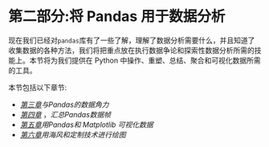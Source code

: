 

# 第二部分:将 Pandas 用于数据分析

现在我们已经对`pandas`库有了一些了解，理解了数据分析需要什么，并且知道了收集数据的各种方法，我们将把重点放在执行数据争论和探索性数据分析所需的技能上。本节将为我们提供在 Python 中操作、重塑、总结、聚合和可视化数据所需的工具。

本节包括以下章节:

*   [*第三章*](B16834_03_Final_SK_ePub.xhtml#_idTextAnchor061)*与Pandas的数据角力*
*   [*第四章*](B16834_04_Final_SK_ePub.xhtml#_idTextAnchor082) ，*汇总Pandas数据帧*
*   [*第五章*](B16834_05_Final_SK_ePub.xhtml#_idTextAnchor106)*用Pandas和 Matplotlib 可视化数据*
*   [*第六章*](B16834_06_Final_SK_ePub.xhtml#_idTextAnchor125)*用海风和定制技术进行绘图*